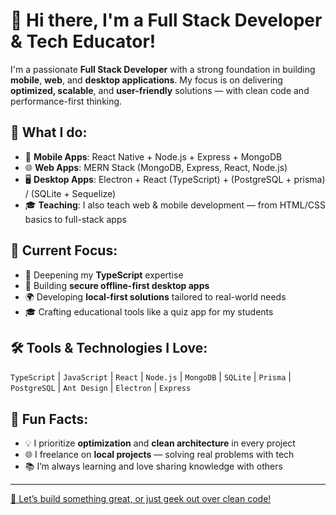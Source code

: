 # 👋 Hi there, I'm a Full Stack Developer & Tech Educator!

I'm a passionate **Full Stack Developer** with a strong foundation in building **mobile**, **web**, and **desktop applications**. My focus is on delivering **optimized, scalable**, and **user-friendly** solutions — with clean code and performance-first thinking.

## 💼 What I do:
- 📱 **Mobile Apps**: React Native + Node.js + Express + MongoDB  
- 🌐 **Web Apps**: MERN Stack (MongoDB, Express, React, Node.js)  
- 🖥 **Desktop Apps**: Electron + React (TypeScript) + (PostgreSQL + prisma) / (SQLite + Sequelize)  
- 🎓 **Teaching**: I also teach web & mobile development — from HTML/CSS basics to full-stack apps

## 🚀 Current Focus:
- 🧠 Deepening my **TypeScript** expertise  
- 🔐 Building **secure offline-first desktop apps**  
- 🌍 Developing **local-first solutions** tailored to real-world needs  
- 🎓 Crafting educational tools like a quiz app for my students

## 🛠 Tools & Technologies I Love:
`TypeScript` | `JavaScript` | `React` | `Node.js` | `MongoDB` | `SQLite` | `Prisma` | `PostgreSQL` | `Ant Design` | `Electron` | `Express`

## 🧩 Fun Facts:
- 💡 I prioritize **optimization** and **clean architecture** in every project  
- 🌐 I freelance on **local projects** — solving real problems with tech  
- 📚 I’m always learning and love sharing knowledge with others  

---

[🔗 Let’s build something great, or just geek out over clean code!](mailto:kalimdurrani22@gamil.com)
